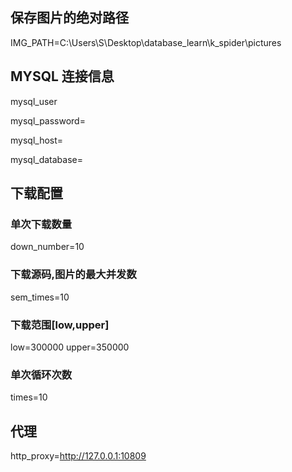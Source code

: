 ## 保存图片的绝对路径

IMG_PATH=C:\Users\S\Desktop\database_learn\k_spider\pictures

## MYSQL 连接信息

mysql_user

mysql_password=

mysql_host=

mysql_database=

## 下载配置
### 单次下载数量
down_number=10
### 下载源码,图片的最大并发数
sem_times=10
### 下载范围[low,upper]
low=300000
upper=350000

### 单次循环次数
times=10

## 代理

http_proxy=http://127.0.0.1:10809